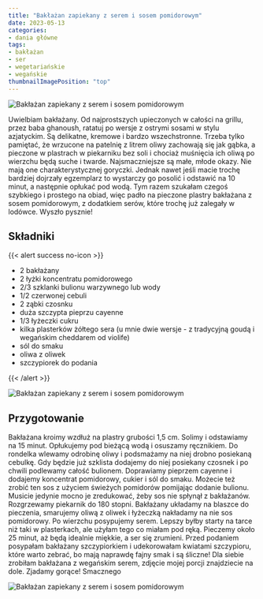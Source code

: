 ```yaml
---
title: "Bakłażan zapiekany z serem i sosem pomidorowym"
date: 2023-05-13
categories:
- dania główne
tags:
- bakłażan
- ser
- wegetariańskie
- wegańskie
thumbnailImagePosition: "top"
---
```

![Bakłażan zapiekany z serem i sosem pomidorowym](/img/Baklazan-zapiekany-z-serem-i-sosem-pomidorowym/Baklazan-zapiekany-z-serem-i-sosem-pomidorowym-2.JPG)

Uwielbiam bakłażany. Od najprostszych upieczonych w całości na grillu, przez baba ghanoush, ratatuj po wersje z ostrymi sosami w stylu azjatyckim. Są delikatne, kremowe i bardzo wszechstronne. Trzeba tylko pamiętać, że wrzucone na patelnię z litrem oliwy zachowają się jak gąbka, a pieczone w plastrach w piekarniku bez soli i chociaż muśnięcia ich oliwą po wierzchu będą suche i twarde. Najsmaczniejsze są małe, młode okazy. Nie mają one charakterystycznej goryczki. Jednak nawet jeśli macie trochę bardziej dojrzały egzemplarz to wystarczy go posolić i odstawić na 10 minut, a następnie opłukać pod wodą. Tym razem szukałam czegoś szybkiego i prostego na obiad, więc padło na pieczone plastry bakłażana z sosem pomidorowym, z dodatkiem serów, które trochę już zalegały w lodówce. Wyszło pysznie!

<!--more-->

## Składniki
{{< alert success no-icon >}}
- 2 bakłażany
- 2 łyżki koncentratu pomidorowego
- 2/3 szklanki bulionu warzywnego lub wody
- 1/2 czerwonej cebuli
- 2 ząbki czosnku
- duża szczypta pieprzu cayenne
- 1/3 łyżeczki cukru
- kilka plasterków żółtego sera (u mnie dwie wersje - z tradycyjną goudą i wegańskim cheddarem od violife)
- sól do smaku
- oliwa z oliwek
- szczypiorek do podania

{{< /alert >}}

![Bakłażan zapiekany z serem i sosem pomidorowym](/img/Baklazan-zapiekany-z-serem-i-sosem-pomidorowym/Baklazan-zapiekany-z-serem-i-sosem-pomidorowym-1.JPG)
## Przygotowanie

Bakłażana kroimy wzdłuż na plastry grubości 1,5 cm. Solimy i odstawiamy na 15 minut. Opłukujemy pod bieżącą wodą i osuszamy ręcznikiem. 
Do rondelka wlewamy odrobinę oliwy i podsmażamy na niej drobno posiekaną cebulkę. Gdy będzie już szklista dodajemy do niej posiekany czosnek i po chwili podlewamy całość bulionem. Doprawiamy pieprzem cayenne i dodajemy koncentrat pomidorowy, cukier i sól do smaku. Możecie też zrobić ten sos z użyciem świeżych pomidorów pomijając dodanie bulionu. Musicie jedynie mocno je zredukować, żeby sos nie spłynął z bakłażanów. 
Rozgrzewamy piekarnik do 180 stopni. 
Bakłażany układamy na blaszce do pieczenia, smarujemy oliwą z oliwek i łyżeczką nakładamy na nie sos pomidorowy. Po wierzchu posypujemy serem. Lepszy byłby starty na tarce niż taki w plasterkach, ale użyłam tego co miałam pod ręką. Pieczemy około 25 minut, aż będą idealnie miękkie, a ser się zrumieni. 
Przed podaniem posypałam bakłażany szczypiorkiem i udekorowałam kwiatami szczypioru, które warto zebrać, bo mają naprawdę fajny smak i są śliczne! 
Dla siebie zrobiłam bakłażana z wegańskim serem, zdjęcie mojej porcji znajdziecie na dole. 
Zjadamy gorące! Smacznego

![Bakłażan zapiekany z serem i sosem pomidorowym](/img/Baklazan-zapiekany-z-serem-i-sosem-pomidorowym/Baklazan-zapiekany-z-serem-i-sosem-pomidorowym-3.JPG)
